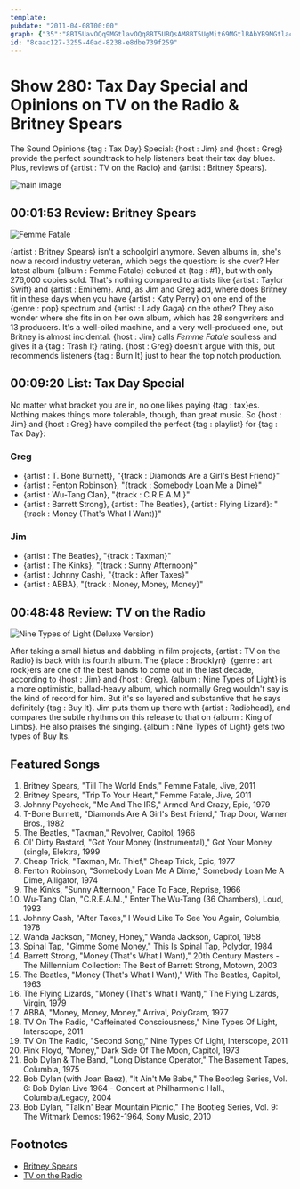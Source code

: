 ```yaml
---
template: 
pubdate: "2011-04-08T00:00"
graph: {"35":"8BT5UavOQq9MGtlavOQq8BT5UBQsAM8BT5UgMit69MGtlBAbYB9MGtlackW4BQsAMX6cfdBHm1GgMit6","FK":"X6cfdcDLNNBHm1GcDLNNIcrIqcDLNNF38BLMhaTEk4k0CmqkDRk5319mqkDRZAd7VZRYVAPxBgmdPanldPanlr7yyA2OCEZr7yyAMvcg3dPanlBIoBTfvBY0","29C":"N1aqEnRQHA7H6YJnRQHA7Y5sTnRQHADytaFnRQHA97qipX6cfd97qipBHm1G7H6YJ97qip"}
id: "8caac127-3255-40ad-8238-e8dbe739f259"
---
```






# Show 280: Tax Day Special and Opinions on TV on the Radio & Britney Spears

The Sound Opinions {tag : Tax Day} Special: {host : Jim} and {host : Greg} provide the perfect soundtrack to help listeners beat their tax day blues. Plus, reviews of {artist : TV on the Radio} and {artist : Britney Spears}.

![main image](https://static.soundopinions.org/images/2011/taxday.jpg)



## 00:01:53  Review: Britney Spears

![Femme Fatale](https://static.soundopinions.org/assets/280/350.jpg)

{artist : Britney Spears} isn't a schoolgirl anymore. Seven albums in, she's now a record industry veteran, which begs the question: is she over? Her latest album {album : Femme Fatale} debuted at {tag : #1}, but with only 276,000 copies sold. That's nothing compared to artists like {artist : Taylor Swift} and {artist : Eminem}. And, as Jim and Greg add, where does Britney fit in these days when you have {artist : Katy Perry} on one end of the {genre : pop} spectrum and {artist : Lady Gaga} on the other? They also wonder where she fits in on her own album, which has 28 songwriters and 13 producers. It's a well-oiled machine, and a very well-produced one, but Britney is almost incidental. {host : Jim} calls *Femme Fatale* soulless and gives it a {tag : Trash It} rating. {host : Greg} doesn't argue with this, but recommends listeners {tag : Burn It} just to hear the top notch production.



## 00:09:20 List: Tax Day Special

No matter what bracket you are in, no one likes paying {tag : tax}es. Nothing makes things more tolerable, though, than great music. So {host : Jim} and {host : Greg} have compiled the perfect {tag : playlist} for {tag : Tax Day}:


### Greg

- {artist : T. Bone Burnett}, "{track : Diamonds Are a Girl's Best Friend}"
- {artist : Fenton Robinson}, "{track : Somebody Loan Me a Dime}"
- {artist : Wu-Tang Clan}, "{track : C.R.E.A.M.}"
- {artist : Barrett Strong}, {artist : The Beatles}, {artist : Flying Lizard}: "{track : Money (That's What I Want)}"


### Jim

- {artist : The Beatles}, "{track : Taxman}"
- {artist : The Kinks}, "{track : Sunny Afternoon}"
- {artist : Johnny Cash}, "{track : After Taxes}"
- {artist : ABBA}, "{track : Money, Money, Money}"



## 00:48:48 Review: TV on the Radio

![Nine Types of Light (Deluxe Version)](https://static.soundopinions.org/assets/280/29C0.jpg)

After taking a small hiatus and dabbling in film projects, {artist : TV on the Radio} is back with its fourth album. The {place : Brooklyn}  {genre : art rock}ers are one of the best bands to come out in the last decade, according to {host : Jim} and {host : Greg}. {album : Nine Types of Light} is a more optimistic, ballad-heavy album, which normally Greg wouldn't say is the kind of record for him. But it's so layered and substantive that he says definitely {tag : Buy It}. Jim puts them up there with {artist : Radiohead}, and compares the subtle rhythms on this release to that on {album : King of Limbs}. He also praises the singing. {album : Nine Types of Light} gets two types of Buy Its.



## Featured Songs

1. Britney Spears, "Till The World Ends," Femme Fatale, Jive, 2011
2. Britney Spears, "Trip To Your Heart," Femme Fatale, Jive, 2011
3. Johnny Paycheck, "Me And The IRS," Armed And Crazy, Epic, 1979
4. T-Bone Burnett, "Diamonds Are A Girl's Best Friend," Trap Door, Warner Bros., 1982
5. The Beatles, "Taxman," Revolver, Capitol, 1966
6. Ol' Dirty Bastard, "Got Your Money (Instrumental)," Got Your Money (single, Elektra, 1999
7. Cheap Trick, "Taxman, Mr. Thief," Cheap Trick, Epic, 1977
8. Fenton Robinson, "Somebody Loan Me A Dime," Somebody Loan Me A Dime, Alligator, 1974
9. The Kinks, "Sunny Afternoon," Face To Face, Reprise, 1966
10. Wu-Tang Clan, "C.R.E.A.M.," Enter The Wu-Tang (36 Chambers), Loud, 1993
11. Johnny Cash, "After Taxes," I Would Like To See You Again, Columbia, 1978
12. Wanda Jackson, "Money, Honey," Wanda Jackson, Capitol, 1958
13. Spinal Tap, "Gimme Some Money," This Is Spinal Tap, Polydor, 1984
14. Barrett Strong, "Money (That's What I Want)," 20th Century Masters - The Millennium Collection: The Best of Barrett Strong, Motown, 2003
15. The Beatles, "Money (That's What I Want)," With The Beatles, Capitol, 1963
16. The Flying Lizards, "Money (That's What I Want)," The Flying Lizards, Virgin, 1979
17. ABBA, "Money, Money, Money," Arrival, PolyGram, 1977
18. TV On The Radio, "Caffeinated Consciousness," Nine Types Of Light, Interscope, 2011
19. TV On The Radio, "Second Song," Nine Types Of Light, Interscope, 2011
20. Pink Floyd, "Money," Dark Side Of The Moon, Capitol, 1973
21. Bob Dylan & The Band, "Long Distance Operator," The Basement Tapes, Columbia, 1975
22. Bob Dylan (with Joan Baez), "It Ain't Me Babe," The Bootleg Series, Vol. 6: Bob Dylan Live 1964 - Concert at Philharmonic Hall., Columbia/Legacy, 2004
23. Bob Dylan, "Talkin' Bear Mountain Picnic," The Bootleg Series, Vol. 9: The Witmark Demos: 1962-1964, Sony Music, 2010



## Footnotes

- [Britney Spears](http://www.britneyspears.com/)
- [TV on the Radio](http://www.tvontheradio.com/)
